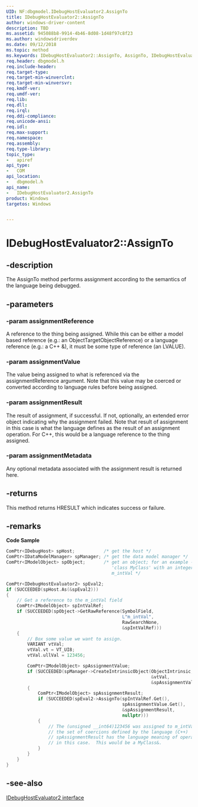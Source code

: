 ```yaml
---
UID: NF:dbgmodel.IDebugHostEvaluator2.AssignTo
title: IDebugHostEvaluator2::AssignTo
author: windows-driver-content
description: TBD
ms.assetid: 945088b8-9914-4b46-8d08-1d48f97c8f23
ms.author: windowsdriverdev
ms.date: 09/12/2018 
ms.topic: method
ms.keywords: IDebugHostEvaluator2::AssignTo, AssignTo, IDebugHostEvaluator2.AssignTo, IDebugHostEvaluator2::AssignTo, IDebugHostEvaluator2.AssignTo
req.header: dbgmodel.h
req.include-header:
req.target-type:
req.target-min-winverclnt:
req.target-min-winversvr:
req.kmdf-ver:
req.umdf-ver:
req.lib:
req.dll:
req.irql: 
req.ddi-compliance:
req.unicode-ansi:
req.idl:
req.max-support:
req.namespace:
req.assembly:
req.type-library: 
topic_type: 
-	apiref
api_type: 
-	COM
api_location: 
-	dbgmodel.h
api_name: 
-	IDebugHostEvaluator2.AssignTo
product: Windows
targetos: Windows


---
```


# IDebugHostEvaluator2::AssignTo


## -description

The AssignTo method performs assignment according to the semantics of the language being debugged.

## -parameters

### -param assignmentReference
A reference to the thing being assigned. While this can be either a model based reference (e.g.: an ObjectTargetObjectReference) or a language reference (e.g.: a C++ &), it must be some type of reference (an LVALUE).


### -param assignmentValue
The value being assigned to what is referenced via the assignmentReference argument. Note that this value may be coerced or converted according to language rules before being assigned.

### -param assignmentResult
The result of assignment, if successful. If not, optionally, an extended error object indicating why the assignment failed. Note that result of assignment in this case is what the language defines as the result of an assignment operation. For C++, this would be a language reference to the thing assigned.

### -param assignmentMetadata
Any optional metadata associated with the assignment result is returned here.


## -returns
This method returns HRESULT which indicates success or failure.

## -remarks
**Code Sample**

```cpp
ComPtr<IDebugHost> spHost;           /* get the host */
ComPtr<IDataModelManager> spManager; /* get the data model manager */
ComPtr<IModelObject> spObject;       /* get an object; for an example - consider a
                                        'class MyClass' with an integer value 
                                        m_intVal */

ComPtr<IDebugHostEvaluator2> spEval2;
if (SUCCEEDED(spHost.As(&spEval2)))
{
    // Get a reference to the m_intVal field
    ComPtr<IModelObject> spIntValRef;
    if (SUCCEEDED(spObject->GetRawReference(SymbolField, 
                                            L"m_intVal", 
                                            RawSearchNone, 
                                            &spIntValRef)))
    {
        // Box some value we want to assign.
        VARIANT vtVal;
        vtVal.vt = VT_UI8;
        vtVal.ullVal = 123456;

        ComPtr<IModelObject> spAssignmentValue;
        if (SUCCEEDED(spManager->CreateIntrinsicObject(ObjectIntrinsic, 
                                                       &vtVal, 
                                                       &spAssignmentValue)))
        {
            ComPtr<IModelObject> spAssignmentResult;
            if (SUCCEEDED(spEval2->AssignTo(spIntValRef.Get(), 
                                            spAssignmentValue.Get(),
                                            &spAssignmentResult, 
                                            nullptr)))
            {
                // The (unsigned __int64)123456 was assigned to m_intVal with
                // the set of coercions defined by the language (C++)
                // spAssignmentResult has the language meaning of operator=() 
                // in this case.  This would be a MyClass&.
            }
        }
    }
}
```

## -see-also

[IDebugHostEvaluator2 interface](nn-dbgmodel-idebughostevaluator2.md)
